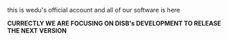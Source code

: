 this is wedu's official account and all of our software is here

**CURRECTLY WE ARE FOCUSING ON DISB's DEVELOPMENT TO RELEASE THE NEXT VERSION**
